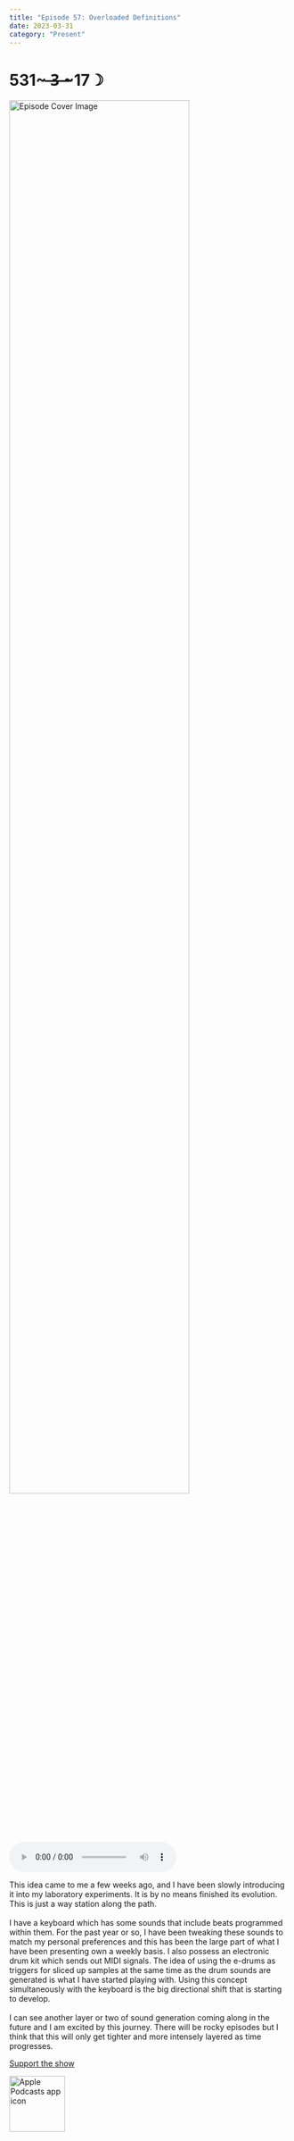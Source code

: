 ```yaml
---
title: "Episode 57: Overloaded Definitions"
date: 2023-03-31
category: "Present"
---
```

# 531~ ̶3̶ ̶~17☽
<img src="https://artwork.captivate.fm/428d29f4-7ffc-41bc-bc94-853f1ca71da0/60854458c4d1acdf4e1c2f79c4137142d85d78e379bdafbd69bd34c85f5819ad.jpg" alt="Episode Cover Image" width=80%/>
<audio controls>
  <source src="https://podcasts.captivate.fm/media/999a9355-97cf-4659-8763-ba32e8c92e79/12555322-episode-57-overloaded-definitions.mp3" type="audio/mpeg">
  Your browser does not support the audio element.
</audio>

<p>This idea came to me a few weeks ago, and I have been slowly introducing it into my laboratory experiments. It is by no means finished its evolution. This is just a way station along the path.<br/><br/>I have a keyboard which has some sounds that include beats programmed within them. For the past year or so, I have been tweaking these sounds to match my personal preferences and this has been the large part of what I have been presenting own a weekly basis. I also possess an electronic drum kit which sends out MIDI signals. The idea of using the e-drums as triggers for sliced up samples at the same time as the drum sounds are generated is what I have started playing with. Using this concept simultaneously with the keyboard is the big directional shift that is starting to develop. <br/><br/>I can see another layer or two of sound generation coming along in the future and I am excited by this journey. There will be rocky episodes but I think that this will only get tighter and more intensely layered as time progresses. </p><a rel="payment" href="https://www.paypal.com/donate/?hosted_button_id=WX3GRUK5BHJLS">Support the show</a>

<a href="https://podcasts.apple.com/us/podcast/living-room-music/id1608791560?tscg=30200&itsct=podcast_box_appicon&ls=1&mttnsubad=1608791560" style="display: inline-block;"><img src="https://toolbox.marketingtools.apple.com/api/v2/badges/app-icon-podcasts/standard/en-us" alt="Apple Podcasts app icon" style="width: 100px; height: 100px; vertical-align: middle; object-fit: contain;" /></a>
    